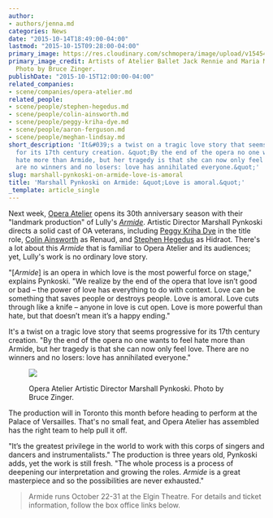 ```yaml
---
author:
- authors/jenna.md
categories: News
date: "2015-10-14T18:49:00-04:00"
lastmod: "2015-10-15T09:28:00-04:00"
primary_image: https://res.cloudinary.com/schmopera/image/upload/v1545409169/media/webhook-uploads/1444913964932/armide_final.jpg.jpg
primary_image_credit: Artists of Atelier Ballet Jack Rennie and Maria McDunnough.
  Photo by Bruce Zinger.
publishDate: "2015-10-15T12:00:00-04:00"
related_companies:
- scene/companies/opera-atelier.md
related_people:
- scene/people/stephen-hegedus.md
- scene/people/colin-ainsworth.md
- scene/people/peggy-kriha-dye.md
- scene/people/aaron-ferguson.md
- scene/people/meghan-lindsay.md
short_description: 'It&#039;s a twist on a tragic love story that seems progressive
  for its 17th century creation. &quot;By the end of the opera no one wants to feel
  hate more than Armide, but her tragedy is that she can now only feel love. There
  are no winners and no losers: love has annihilated everyone.&quot;'
slug: marshall-pynkoski-on-armide-love-is-amoral
title: 'Marshall Pynkoski on Armide: &quot;Love is amoral.&quot;'
_template: article_single
---
```


Next week, [Opera Atelier](/scene/companies/opera-atelier/) opens its 30th anniversary season with their "landmark production" of Lully's [*Armide*](http://operaatelier.com/season/15-16-season/). Artistic Director Marshall Pynkoski directs a solid cast of OA veterans, including [Peggy Kriha Dye](/scene/people/peggy-kriha-dye/) in the title role, [Colin Ainsworth](/scene/people/colin-ainsworth/) as Renaud, and [Stephen Hegedus](/scene/people/stephen-hegedus/) as Hidraot. There's a lot about this *Armide* that is familiar to Opera Atelier and its audiences; yet, Lully's work is no ordinary love story.

"[*Armide*] is an opera in which love is the most powerful force on stage," explains Pynkoski. "We realize by the end of the opera that love isn’t good or bad – the power of love has everything to do with context. Love can be something that saves people or destroys people. Love is amoral. Love cuts through like a knife – anyone in love is cut open. Love is more powerful than hate, but that doesn’t mean it’s a happy ending."

It's a twist on a tragic love story that seems progressive for its 17th century creation. "By the end of the opera no one wants to feel hate more than Armide, but her tragedy is that she can now only feel love. There are no winners and no losers: love has annihilated everyone."

<figure data-type="image">

![](https://res.cloudinary.com/schmopera/image/upload/v1545409169/media/webhook-uploads/1444914690629/Marshall-PynkoskiSquare.jpg.jpg)

<figcaption>Opera Atelier Artistic Director Marshall Pynkoski. Photo by Bruce Zinger.</figcaption>
</figure>

The production will in Toronto this month before heading to perform at the Palace of Versailles. That's no small feat, and Opera Atelier has assembled has the right team to help pull it off. 

"It’s the greatest privilege in the world to work with this corps of singers and dancers and instrumentalists." The production is three years old, Pynkoski adds, yet the work is still fresh. "The whole process is a process of deepening our interpretation and growing the roles. *Armide* is a great masterpiece and so the possibilities are never exhausted."

>Armide runs October 22-31 at the Elgin Theatre. For details and ticket information, follow the box office links below.
